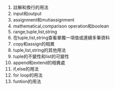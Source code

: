 1. 註解和換行的用法
2. input和output
3. assignment和mutiassignment
4. mathematical,comparison operation和boolean
5. range,tuple,list,string
6. 在tuple,list,string查看單獨一項值或連續多筆資料
7. copy和assign的相異
8. tuple,list,string的其他用法
9. tuple的不變性和list的可變性
10. append和extend的相異處
11. if,else的用法
12. for loop的用法
13. funtion的用法